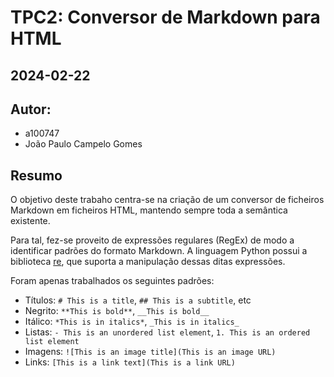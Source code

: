 # TPC2: Conversor de Markdown para HTML

## 2024-02-22

## Autor:

- a100747
- João Paulo Campelo Gomes

## Resumo

O objetivo deste trabaho centra-se na criação de um conversor de ficheiros Markdown em ficheiros HTML, mantendo sempre toda a semântica existente.

Para tal, fez-se proveito de expressões regulares (RegEx) de modo a identificar padrões do formato Markdown. A linguagem Python possui a biblioteca [re](https://docs.python.org/3/library/re.html), que suporta a manipulação dessas ditas expressões.

Foram apenas trabalhados os seguintes padrões:

- Títulos: `# This is a title`, `## This is a subtitle`, etc
- Negrito: `**This is bold**`, `__This is bold__`
- Itálico: `*This is in italics*`, `_This is in italics_`
- Listas: `- This is an unordered list element`, `1. This is an ordered list element`
- Imagens: `![This is an image title](This is an image URL)`
- Links: `[This is a link text](This is a link URL)`
